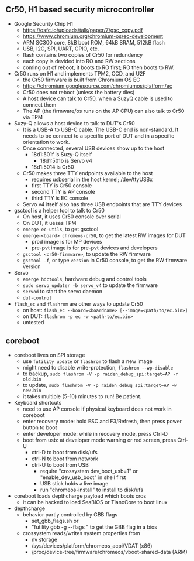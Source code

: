## Cr50, H1 based security microcontroller

 - Google Security Chip H1
   - <https://osfc.io/uploads/talk/paper/7/gsc_copy.pdf>
   - <https://www.chromium.org/chromium-os/ec-development>
   - ARM SC300 core, 8kB boot ROM, 64kB SRAM, 512kB flash
   - USB, I2C, SPI, UART, GPIO, etc.
   - flash contains two copies of Cr50 for redundency
   - each copy is devided into RO and RW sections
   - coming out of reboot, it boots to RO first;  RO then boots to RW.
 - Cr50 runs on H1 and implements TPM2, CCD, and U2F
   - the Cr50 firmware is built from Chromium OS EC
   - <https://chromium.googlesource.com/chromiumos/platform/ec>
   - Cr50 does not reboot (unless the battery dies)
   - A host device can talk to Cr50, when a SuzyQ cable is used to connect them
   - The AP (the firmware/os runs on the AP CPU) can also talk to Cr50 via TPM
 - Suzy-Q allows a host device to talk to DUT's Cr50
   - It is a USB-A to USB-C cable.  The USB-C end is non-standard.  It needs
     to be connect to a specific port of DUT and in a specific orientation to
     work.
   - Once connected, several USB devices show up to the host
     - 18d1:501f is Suzy-Q itself
       - 18d1:501b is Servo v4
     - 18d1:5014 is Cr50
   - Cr50 makes three TTY endpoints available to the host
     - requires usbserial in the host kernel; /dev/ttyUSBx
     - first TTY is Cr50 console
     - second TTY is AP console
     - third TTY is EC console
   - Servo v4 itself also has three USB endpoints that are TTY devices
 - gsctool is a helper tool to talk to Cr50
   - On host, it uses Cr50 console over serial
   - On DUT, it ueses TPM
   - `emerge ec-utils`, to get gsctool
   - `emerge-<board> chromeos-cr50`, to get the latest RW images for DUT
     - prod image is for MP devices
     - pre-pvt image is for pre-pvt devices and developers
   - `gsctool <cr50-firmware>`, to update the RW firmware
   - `gsctool -f`, or type `version` in Cr50 console, to get the RW firmware version
 - Servo
   - `emerge hdctools`, hardware debug and control tools
   - `sudo servo_updater -b servo_v4` to update the firmware
   - `servod` to start the servo daemon
   - `dut-control`
 - `flash_ec` and `flashrom` are other ways to update Cr50
   - on host: `flash_ec --board=<boardname> [--image=<path/to/ec.bin>]`
   - on DUT: `flashrom -p ec -w <path-to/ec.bin>`
   - untested

## coreboot

 - coreboot lives on SPI storage
   - use `futility update` or `flashrom` to flash a new image
   - might need to disable write-protection, `flashrom --wp-disable`
   - to backup, `sudo flashrom -V -p raiden_debug_spi:target=AP -r old.bin`
   - to update, `sudo flashrom -V -p raiden_debug_spi:target=AP -w new.bin`
   - it takes multiple (5-10) minutes to run!  Be patient.
 - Keyboard shortcuts
   - need to use AP console if physical keyboard does not work in coreboot
   - enter recovery mode: hold ESC and F3/Refresh, then press power button to boot
   - enter developer mode: while in recovery mode, press Ctrl-D
   - boot from usb: at developer mode warning or red screen, press Ctrl-U
     - ctrl-D to boot from disk/ufs
     - ctrl-N to boot from network
     - ctrl-U to boot from USB
       - require "crossystem dev_boot_usb=1" or "enable_dev_usb_boot" in shell first
       - USB stick holds a live image
       - run "chromeos-install" to install to disk/ufs
 - coreboot loads depthcharge payload which boots cros
   - it can be hacked to load SeaBIOS or TianoCore to boot linux
 - depthcharge
   - behavior partly controlled by GBB flags
     - set_gbb_flags.sh or
     - "futility gbb -g --flags <bios>" to get the GBB flag in a bios
   - crossystem reads/writes system properties from
     - nv storage
     - /sys/devices/platform/chromeos_acpi/VDAT (x86)
     - /proc/device-tree/firmware/chromeos/vboot-shared-data (ARM)
